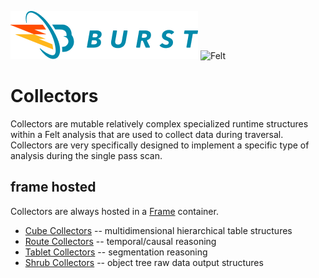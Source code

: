 ![Burst](../../../../../../../../../doc/burst_small.png "")
![Felt](../../../../../../../../doc/felt_small.png "")

# Collectors
Collectors are mutable relatively complex specialized
runtime structures within a Felt analysis that are used
to collect data during traversal. Collectors are very specifically
designed to implement a specific type of analysis during the single
pass scan.

## frame hosted
Collectors are always hosted in a [Frame](../frame/readme.md) container. 

* [Cube Collectors](../collectors/cube/readme.md) -- multidimensional hierarchical table structures
* [Route Collectors](../collectors/route/readme.md) -- temporal/causal reasoning
* [Tablet Collectors](../collectors/tablet/readme.md) -- segmentation reasoning
* [Shrub Collectors](../collectors/shrub/readme.md) -- object tree raw data output structures

